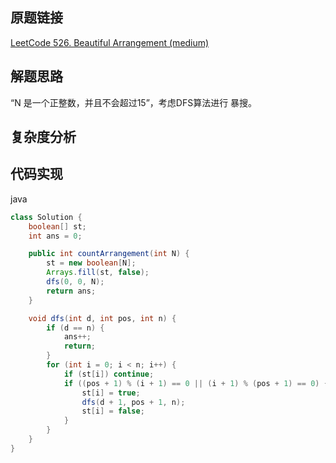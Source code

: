 ## 原题链接

[LeetCode 526. Beautiful Arrangement (medium)](https://leetcode-cn.com/problems/beautiful-arrangement/)

## 解题思路

“N 是一个正整数，并且不会超过15”，考虑DFS算法进行 暴搜。

## 复杂度分析

## 代码实现

java

```java
class Solution {
    boolean[] st;
    int ans = 0;

    public int countArrangement(int N) {
        st = new boolean[N];
        Arrays.fill(st, false);
        dfs(0, 0, N);
        return ans;
    }

    void dfs(int d, int pos, int n) {
        if (d == n) {
            ans++;
            return;
        }
        for (int i = 0; i < n; i++) {
            if (st[i]) continue;
            if ((pos + 1) % (i + 1) == 0 || (i + 1) % (pos + 1) == 0) {
                st[i] = true;
                dfs(d + 1, pos + 1, n);
                st[i] = false;
            }
        }
    }
}
```